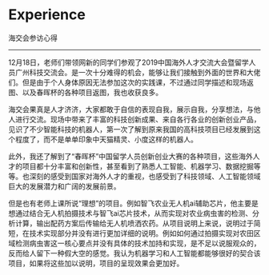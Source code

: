 # Experience
海交会参访心得
***

12月18日，老师们带领网新的同学们参观了2019中国海外人才交流大会暨留学人员广州科技交流会。是一次十分难得的机会，能够让我们接触到外面的世界和大佬们。但是由于个人身体原因无法参加这次的实践课，不过通过同学描述和现场返图、以及春晖杯的各种项目返图，我也收获良多。

海交会果真是人才济济，大家都敢于自信的表现自我，展示自我，分享想法，与他人进行交流。现场中带来了丰富的科技创新成果、来自各行各业的创新创业产品，见识了不少智能科技的机器人，第一次了解到原来我国的高科技项目已经发展到这个程度了，而不是单单印象中天猫精灵、小度这样的机器人。

此外，我还了解到了“春晖杯”中国留学人员创新创业大赛的各种项目，这些海外人才的项目都十分丰富和创新性，甚至看到了熟悉人工智能、机器学习、数据挖掘等等。也深刻的感受到国家对海外人才的重视，也感受到了科技领域、人工智能领域巨大的发展潜力和广阔的发展前景。

但是也有老师上课所说“理想”的项目。例如智飞农业无人机ai辅助芯片，他主要是想通过结合无人机拍摄技术与智飞ai芯片技术，从而实现对农业病虫害的检测、分析计算，输出配药方案后传输给无人机喷洒农药。从项目说明上来说，说明过于简短，在技术实现部分并没有进行更加详细的说明。例如如何通过拍摄实现对农田区域检测病虫害这一核心要点并没有具体的技术加持和实现，是不足以说服观众的，反而给人留下一种假大空的感觉。我认为机器学习和人工智能都能够很好的契合该项目，如果将这些加以说明，项目的呈现效果会更加好。
